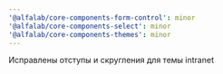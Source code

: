 ```yaml
---
'@alfalab/core-components-form-control': minor
'@alfalab/core-components-select': minor
'@alfalab/core-components-themes': minor
---
```


Исправлены отступы и скругления для темы intranet
